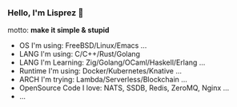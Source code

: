 ### Hello, I'm Lisprez 👋

motto: **make it simple & stupid**

- OS I'm using: FreeBSD/Linux/Emacs ...
- LANG I'm using: C/C++/Rust/Golang
- LANG I'm Learning: Zig/Golang/OCaml/Haskell/Erlang ...
- Runtime I'm using: Docker/Kubernetes/Knative ...
- ARCH I'm trying: Lambda/Serverless/Blockchain ...
- OpenSource Code I love: NATS, SSDB, Redis, ZeroMQ, Nginx ...
- ...

